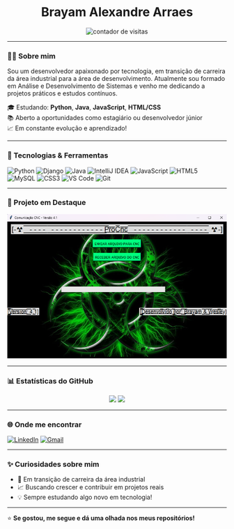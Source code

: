 <!-- Capa só com nome -->
<h1 align="center">Brayam Alexandre Arraes</h1>

<p align="center">
  <img src="https://komarev.com/ghpvc/?username=BrayamArraes&color=blue" alt="contador de visitas" />
</p>

---

### 👨‍💻 Sobre mim
Sou um desenvolvedor apaixonado por tecnologia, em transição de carreira da área industrial para a área de desenvolvimento. Atualmente sou formado em Análise e Desenvolvimento de Sistemas e venho me dedicando a projetos práticos e estudos contínuos.

🎓 Estudando: **Python**, **Java**, **JavaScript**, **HTML/CSS**  
📚 Aberto a oportunidades como estagiário ou desenvolvedor júnior  
📈 Em constante evolução e aprendizado!

---

### 🚀 Tecnologias & Ferramentas

![Python](https://img.shields.io/badge/-Python-3776AB?style=for-the-badge&logo=python&logoColor=white)
![Django](https://img.shields.io/badge/-Django-092E20?style=for-the-badge&logo=django&logoColor=white)
![Java](https://img.shields.io/badge/-Java-007396?style=for-the-badge&logo=java&logoColor=white)
![IntelliJ IDEA](https://img.shields.io/badge/-IntelliJ%20IDEA-000000?style=for-the-badge&logo=intellij-idea&logoColor=white)
![JavaScript](https://img.shields.io/badge/-JavaScript-F7DF1E?style=for-the-badge&logo=javascript&logoColor=black)
![HTML5](https://img.shields.io/badge/-HTML5-E34F26?style=for-the-badge&logo=html5&logoColor=white)
![MySQL](https://img.shields.io/badge/-MySQL-4479A1?style=for-the-badge&logo=mysql&logoColor=white)
![CSS3](https://img.shields.io/badge/-CSS3-1572B6?style=for-the-badge&logo=css3&logoColor=white)
![VS Code](https://img.shields.io/badge/-VSCode-007ACC?style=for-the-badge&logo=visual-studio-code&logoColor=white)
![Git](https://img.shields.io/badge/-Git-F05032?style=for-the-badge&logo=git&logoColor=white)

---

### 🌟 Projeto em Destaque

[![INTERFACE](https://github.com/BrayamArraes/ProjetoEssence/blob/main/INTERFACE.png?raw=true)](https://github.com/BrayamArraes/ProjetoEssence)

---

### 📊 Estatísticas do GitHub

<div align="center">
  <img height="180em" src="https://github-readme-stats.vercel.app/api?username=BrayamArraes&show_icons=true&theme=radical&count_private=true" />
  <img height="180em" src="https://github-readme-stats.vercel.app/api/top-langs/?username=BrayamArraes&layout=compact&langs_count=8&theme=radical"/>
</div>

---

### 🌐 Onde me encontrar

[![LinkedIn](https://img.shields.io/badge/-LinkedIn-0A66C2?style=for-the-badge&logo=linkedin&logoColor=white)](https://www.linkedin.com/in/brayam-arraes/)
[![Gmail](https://img.shields.io/badge/Gmail-333333?style=for-the-badge&logo=gmail&logoColor=red)](mailto:brayam.arraes2@gmail.com)

---

### ✨ Curiosidades sobre mim
- 🔄 Em transição de carreira da área industrial
- 📈 Buscando crescer e contribuir em projetos reais
- 💡 Sempre estudando algo novo em tecnologia!

---

⭐️ **Se gostou, me segue e dá uma olhada nos meus repositórios!**
